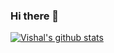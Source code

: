 ### Hi there 👋

  [![Vishal's github stats](https://github-readme-stats.vercel.app/api?username=vishalbaish)](https://github.com/vishalbaish/github-readme-stats)

<!--
**vishalbaish/vishalbaish** is a ✨ _special_ ✨ repository because its `README.md` (this file) appears on your GitHub profile.

Here are some ideas to get you started:

- 🔭 I’m currently working on ...
- 🌱 I’m currently learning ...
- 👯 I’m looking to collaborate on ...
- 🤔 I’m looking for help with ...
- 💬 Ask me about ...
- 📫 How to reach me: ...
- 😄 Pronouns: ...
- ⚡ Fun fact: ...
-->
